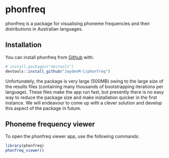 
<!-- README.md is generated from README.Rmd. Please edit that file -->

# phonfreq

<!-- badges: start -->

<!-- badges: end -->

phonfreq is a package for visualising phoneme frequencies and their
distributions in Australian languages.

## Installation

You can install phonfreq from
[Github](https://github.com/jaydenm-c/phonfreq) with:

``` r
# install.packages("devtools")
devtools::install_github("JaydenM-C/phonfreq")
```

Unfortunately, the package is very large (500MB) owing to the large size
of the results files (containing many thousands of bootstrapping
iterations per language). These files make the app run fast, but
presently there is no easy way to reduce the package size and make
installation quicker in the first instance. We will endeavour to come up
with a clever solution and develop this aspect of the package in future.

## Phoneme frequency viewer

To open the phonfreq viewer app, use the following commands:

``` r
library(phonfreq)
phonfreq_viewer()
```
